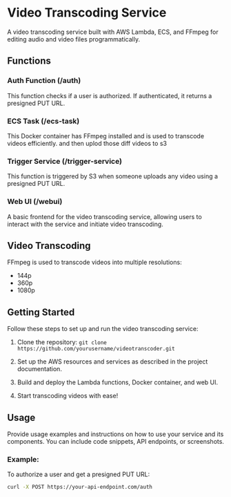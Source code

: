 # Video Transcoding Service

A video transcoding service built with AWS Lambda, ECS, and FFmpeg for editing audio and video files programmatically.

## Functions

### Auth Function (/auth)

This function checks if a user is authorized. If authenticated, it returns a presigned PUT URL.

### ECS Task (/ecs-task)

This Docker container has FFmpeg installed and is used to transcode videos efficiently. and then uplod those diff videos to s3

### Trigger Service (/trigger-service)

This function is triggered by S3 when someone uploads any video using a presigned PUT URL.

### Web UI (/webui)

A basic frontend for the video transcoding service, allowing users to interact with the service and initiate video transcoding.

## Video Transcoding

FFmpeg is used to transcode videos into multiple resolutions:

- 144p
- 360p
- 1080p

## Getting Started

Follow these steps to set up and run the video transcoding service:

1. Clone the repository: `git clone https://github.com/yourusername/videotranscoder.git`

2. Set up the AWS resources and services as described in the project documentation.

3. Build and deploy the Lambda functions, Docker container, and web UI.

4. Start transcoding videos with ease!

## Usage

Provide usage examples and instructions on how to use your service and its components. You can include code snippets, API endpoints, or screenshots.

### Example:

To authorize a user and get a presigned PUT URL:

```bash
curl -X POST https://your-api-endpoint.com/auth
